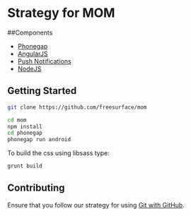 Strategy for MOM
=======================

##Components
- [Phonegap](phonegap.md)
- [AngularJS](angular.md)
- [Push Notifications](push_notifications.md)
- [NodeJS](node.md)

## Getting Started
```bash
git clone https://github.com/freesurface/mom
```

```bash
cd mom
npm install
cd phonegap
phonegap run android
```

To build the css using libsass type:
```bash
grunt build
```


## Contributing

Ensure that you follow our strategy for using [Git with GitHub](git.md).



